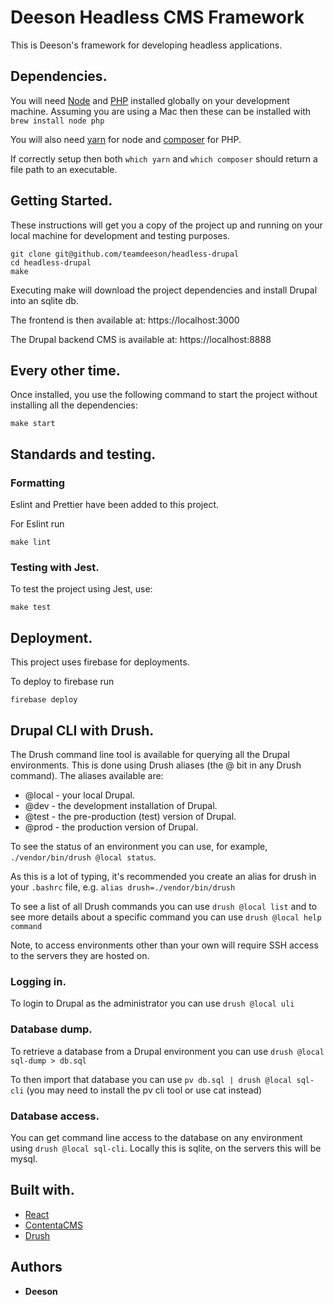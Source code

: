# Deeson Headless CMS Framework

This is Deeson's framework for developing headless applications.

## Dependencies.

You will need [Node](https://nodejs.org) and [PHP](https://php.net) installed globally on your development machine. Assuming you are using a Mac then these can be installed with `brew install node php`

You will also need [yarn](https://yarnpkg.com/lang/en/) for node and [composer](https://getcomposer.org/) for PHP.

If correctly setup then both `which yarn` and `which composer` should return a file path to an executable.

## Getting Started.

These instructions will get you a copy of the project up and running on your local machine for development and testing purposes.

```
git clone git@github.com/teamdeeson/headless-drupal
cd headless-drupal
make
```

Executing make will download the project dependencies and install Drupal into an sqlite db.

The frontend is then available at: https://localhost:3000

The Drupal backend CMS is available at: https://localhost:8888

## Every other time.

Once installed, you use the following command to start the project without installing all the dependencies:

```
make start
```

## Standards and testing.

### Formatting

Eslint and Prettier have been added to this project.

For Eslint run

```
make lint
```

### Testing with Jest.

To test the project using Jest, use:

```
make test
```

## Deployment.

This project uses firebase for deployments.

To deploy to firebase run

```
firebase deploy
```

## Drupal CLI with Drush.

The Drush command line tool is available for querying all the Drupal environments.  This is done using Drush aliases (the @ bit in any Drush command).  The aliases available are:

* @local - your local Drupal.
* @dev - the development installation of Drupal.
* @test - the pre-production (test) version of Drupal.
* @prod - the production version of Drupal.

To see the status of an environment you can use, for example, `./vendor/bin/drush @local status`.

As this is a lot of typing, it's recommended you create an alias for drush in your `.bashrc` file, e.g. `alias drush=./vendor/bin/drush`

To see a list of all Drush commands you can use `drush @local list` and to see more details about a specific command you can use `drush @local help command`

Note, to access environments other than your own will require SSH access to the servers they are hosted on.

### Logging in.

To login to Drupal as the administrator you can use `drush @local uli`

### Database dump.

To retrieve a database from a Drupal environment you can use `drush @local sql-dump > db.sql`

To then import that database you can use `pv db.sql | drush @local sql-cli` (you may need to install the pv cli tool or use cat instead)

### Database access.

You can get command line access to the database on any environment using `drush @local sql-cli`. Locally this is sqlite, on the servers this will be mysql.

## Built with.

- [React](https://reactjs.org/)
- [ContentaCMS](https://www.contentacms.org/)
- [Drush](https://docs.drush.org/en/9.x/)

## Authors

- **Deeson**
